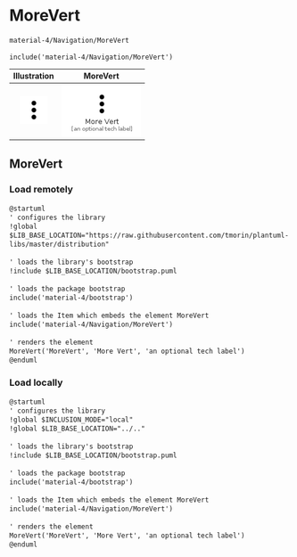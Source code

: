 # MoreVert


```text
material-4/Navigation/MoreVert
```

```text
include('material-4/Navigation/MoreVert')
```



| Illustration | MoreVert |
| :---: | :---: |
| ![illustration for Illustration](../../material-4/Navigation/MoreVert.png) | ![illustration for MoreVert](../../material-4/Navigation/MoreVert.Local.png) |




## MoreVert

### Load remotely
```plantuml
@startuml
' configures the library
!global $LIB_BASE_LOCATION="https://raw.githubusercontent.com/tmorin/plantuml-libs/master/distribution"

' loads the library's bootstrap
!include $LIB_BASE_LOCATION/bootstrap.puml

' loads the package bootstrap
include('material-4/bootstrap')

' loads the Item which embeds the element MoreVert
include('material-4/Navigation/MoreVert')

' renders the element
MoreVert('MoreVert', 'More Vert', 'an optional tech label')
@enduml
```

### Load locally
```plantuml
@startuml
' configures the library
!global $INCLUSION_MODE="local"
!global $LIB_BASE_LOCATION="../.."

' loads the library's bootstrap
!include $LIB_BASE_LOCATION/bootstrap.puml

' loads the package bootstrap
include('material-4/bootstrap')

' loads the Item which embeds the element MoreVert
include('material-4/Navigation/MoreVert')

' renders the element
MoreVert('MoreVert', 'More Vert', 'an optional tech label')
@enduml
```

